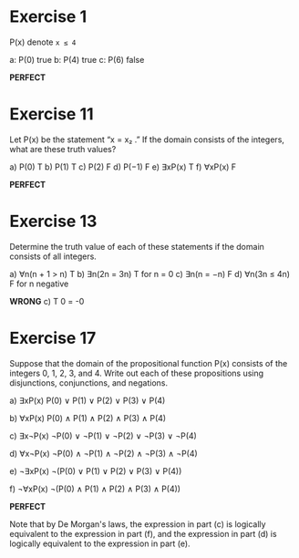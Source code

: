 # Exercise 1

P(x) denote `x ≤ 4`

a: P(0) true
b: P(4) true
c: P(6) false

**PERFECT**

# Exercise 11

 Let P(x) be the statement “x = x₂ .” If the domain consists of the integers, what are these truth values?

a) P(0) T
b) P(1) T
c) P(2) F
d) P(−1) F
e) ∃xP(x) T
f) ∀xP(x) F

**PERFECT**

# Exercise 13

Determine the truth value of each of these statements if the domain consists of all integers.

a) ∀n(n + 1 > n) T
b) ∃n(2n = 3n) T for n = 0
c) ∃n(n = −n) F 
d) ∀n(3n ≤ 4n) F for n negative

**WRONG** 
c) T 0 = -0

# Exercise 17

Suppose that the domain of the propositional function P(x) consists of the integers 0, 1, 2, 3, and 4. Write out each of these propositions using disjunctions, conjunctions, and negations.

a) ∃xP(x)
P(0) ∨ P(1) ∨ P(2) ∨ P(3) ∨ P(4)

b) ∀xP(x)
P(0) ∧ P(1) ∧ P(2) ∧ P(3) ∧ P(4)

c) ∃x¬P(x)
¬P(0) ∨ ¬P(1) ∨ ¬P(2) ∨ ¬P(3) ∨ ¬P(4)


d) ∀x¬P(x)
¬P(0) ∧ ¬P(1) ∧ ¬P(2) ∧ ¬P(3) ∧ ¬P(4)

e) ¬∃xP(x)
¬(P(0) ∨ P(1) ∨ P(2) ∨ P(3) ∨ P(4))

f) ¬∀xP(x)
¬(P(0) ∧ P(1) ∧ P(2) ∧ P(3) ∧ P(4))

**PERFECT**

Note that by De Morgan's laws, the expression in part (c) is logically equivalent to the expression in part (f), and the expression in part (d) is logically equivalent to the expression in part (e).
